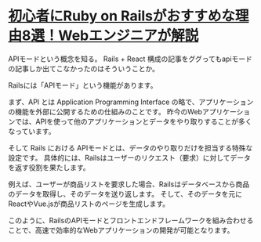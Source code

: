 # [初心者にRuby on Railsがおすすめな理由8選！Webエンジニアが解説](https://musclecoding.com/rails-recommend-beginner/#index_id14)


APIモードという概念を知る。
Rails + React 構成の記事をググってもapiモードの記事しか出てこなかったのはそういうことか。


> 
Railsには「APIモード」という機能があります。

まず、API とは Application Programming Interface の略で、アプリケーションの機能を外部に公開するための仕組みのことです。
昨今のWebアプリケーションでは、APIを使って他のアプリケーションとデータをやり取りすることが多くなっています。

そして Rails における APIモードとは、データのやり取りだけを担当する特殊な設定です。
具体的には、Railsはユーザーのリクエスト（要求）に対してデータを返す役割を果たします。

例えば、ユーザーが商品リストを要求した場合、Railsはデータベースから商品のデータを取得し、そのデータを送り返します。
そして、そのデータを元にReactやVue.jsが商品リストのページを生成します。

このように、RailsのAPIモードとフロントエンドフレームワークを組み合わせることで、高速で効率的なWebアプリケーションの開発が可能となります。

